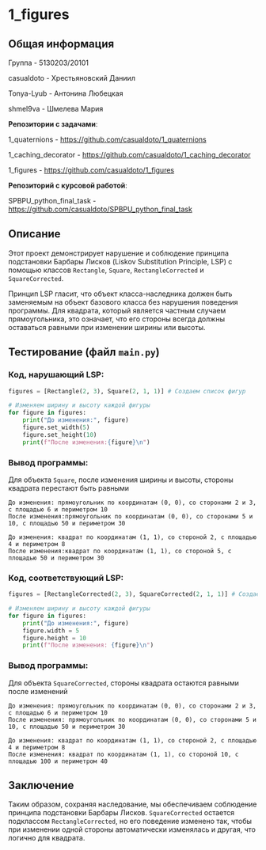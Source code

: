 # 1_figures

## Общая информация

Группа - 5130203/20101

casualdoto - Хрестьяновский Даниил

Tonya-Lyub - Антонина Любецкая

shmel9va - Шмелева Мария

**Репозитории с задачами**:

1_quaternions - https://github.com/casualdoto/1_quaternions

1_caching_decorator - https://github.com/casualdoto/1_caching_decorator

1_figures - https://github.com/casualdoto/1_figures

**Репозиторий с курсовой работой**:

SPBPU_python_final_task - https://github.com/casualdoto/SPBPU_python_final_task

## Описание
Этот проект демонстрирует нарушение и соблюдение принципа подстановки Барбары Лисков (Liskov Substitution Principle, LSP) с помощью классов `Rectangle`, `Square`, `RectangleCorrected` и `SquareCorrected`.

Принцип LSP гласит, что объект класса-наследника должен быть заменяемым на объект базового класса без нарушения поведения программы. Для квадрата, который является частным случаем прямоугольника, это означает, что его стороны всегда должны оставаться равными при изменении ширины или высоты.

## Тестирование (файл `main.py`)

### Код, нарушающий LSP:
```python
figures = [Rectangle(2, 3), Square(2, 1, 1)] # Создаем список фигур

# Изменяем ширину и высоту каждой фигуры
for figure in figures:
    print("До изменения:", figure)
    figure.set_width(5)
    figure.set_height(10)
    print(f"После изменения:{figure}\n")
```
### Вывод программы:

Для объекта `Square`, после изменения ширины и высоты, стороны квадрата перестают быть равными

```
До изменения: прямоугольник по координатам (0, 0), со сторонами 2 и 3, с площадью 6 и периметром 10
После изменения:прямоугольник по координатам (0, 0), со сторонами 5 и 10, с площадью 50 и периметром 30

До изменения: квадрат по координатам (1, 1), со стороной 2, с площадью 4 и периметром 8
После изменения:квадрат по координатам (1, 1), со стороной 5, с площадью 50 и периметром 30
```

### Код, соответствующий LSP:
```python
figures = [RectangleCorrected(2, 3), SquareCorrected(2, 1, 1)] # Создаем список фигур

# Изменяем ширину и высоту каждой фигуры
for figure in figures:
    print("До изменения:", figure)
    figure.width = 5
    figure.height = 10
    print(f"После изменения: {figure}\n")
```

### Вывод программы:
Для объекта `SquareCorrected`, стороны квадрата остаются равными после изменений

```
До изменения: прямоугольник по координатам (0, 0), со сторонами 2 и 3, с площадью 6 и периметром 10
После изменения: прямоугольник по координатам (0, 0), со сторонами 5 и 10, с площадью 50 и периметром 30

До изменения: квадрат по координатам (1, 1), со стороной 2, с площадью 4 и периметром 8
После изменения: квадрат по координатам (1, 1), со стороной 10, с площадью 100 и периметром 40
```

## Заключение

Таким образом, сохраняя наследование, мы обеспечиваем соблюдение принципа подстановки Барбары Лисков. `SquareCorrected` остается подклассом `RectangleCorrected`, но его поведение изменено так, чтобы при изменении одной стороны автоматически изменялась и другая, что логично для квадрата.


